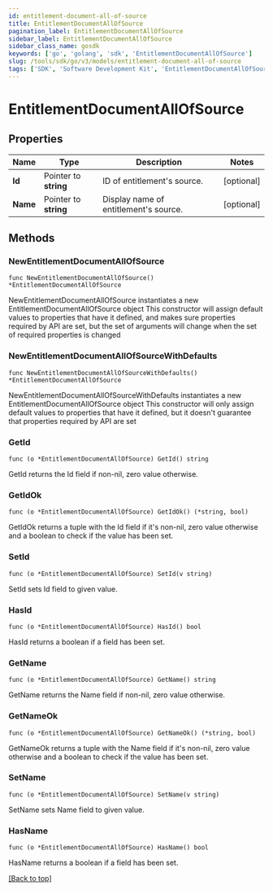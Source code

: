 ```yaml
---
id: entitlement-document-all-of-source
title: EntitlementDocumentAllOfSource
pagination_label: EntitlementDocumentAllOfSource
sidebar_label: EntitlementDocumentAllOfSource
sidebar_class_name: gosdk
keywords: ['go', 'golang', 'sdk', 'EntitlementDocumentAllOfSource'] 
slug: /tools/sdk/go/v3/models/entitlement-document-all-of-source
tags: ['SDK', 'Software Development Kit', 'EntitlementDocumentAllOfSource']
---
```


# EntitlementDocumentAllOfSource

## Properties

Name | Type | Description | Notes
------------ | ------------- | ------------- | -------------
**Id** |  Pointer to **string** | ID of entitlement&#39;s source. | [optional] 
**Name** |  Pointer to **string** | Display name of entitlement&#39;s source. | [optional] 

## Methods

### NewEntitlementDocumentAllOfSource

`func NewEntitlementDocumentAllOfSource() *EntitlementDocumentAllOfSource`

NewEntitlementDocumentAllOfSource instantiates a new EntitlementDocumentAllOfSource object
This constructor will assign default values to properties that have it defined,
and makes sure properties required by API are set, but the set of arguments
will change when the set of required properties is changed

### NewEntitlementDocumentAllOfSourceWithDefaults

`func NewEntitlementDocumentAllOfSourceWithDefaults() *EntitlementDocumentAllOfSource`

NewEntitlementDocumentAllOfSourceWithDefaults instantiates a new EntitlementDocumentAllOfSource object
This constructor will only assign default values to properties that have it defined,
but it doesn't guarantee that properties required by API are set

### GetId

`func (o *EntitlementDocumentAllOfSource) GetId() string`

GetId returns the Id field if non-nil, zero value otherwise.

### GetIdOk

`func (o *EntitlementDocumentAllOfSource) GetIdOk() (*string, bool)`

GetIdOk returns a tuple with the Id field if it's non-nil, zero value otherwise
and a boolean to check if the value has been set.

### SetId

`func (o *EntitlementDocumentAllOfSource) SetId(v string)`

SetId sets Id field to given value.

### HasId

`func (o *EntitlementDocumentAllOfSource) HasId() bool`

HasId returns a boolean if a field has been set.

### GetName

`func (o *EntitlementDocumentAllOfSource) GetName() string`

GetName returns the Name field if non-nil, zero value otherwise.

### GetNameOk

`func (o *EntitlementDocumentAllOfSource) GetNameOk() (*string, bool)`

GetNameOk returns a tuple with the Name field if it's non-nil, zero value otherwise
and a boolean to check if the value has been set.

### SetName

`func (o *EntitlementDocumentAllOfSource) SetName(v string)`

SetName sets Name field to given value.

### HasName

`func (o *EntitlementDocumentAllOfSource) HasName() bool`

HasName returns a boolean if a field has been set.


[[Back to top]](#) 


